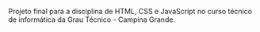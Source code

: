 Projeto final para a disciplina de HTML, CSS e JavaScript no curso técnico de informática da Grau Técnico - Campina Grande.

